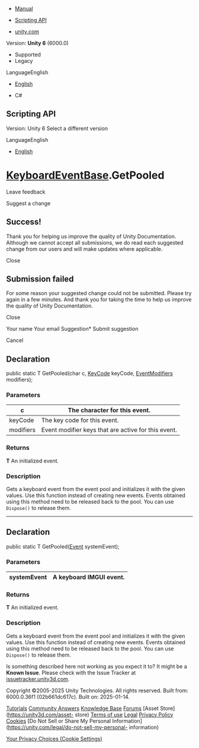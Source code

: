 [ ]()

  * [Manual](../Manual/index.html)
  * [Scripting API](../ScriptReference/index.html)

  * [unity.com](https://unity.com/)

Version: **Unity 6** (6000.0)

  * Supported
  * Legacy

LanguageEnglish

  * [English]()

  * C#

[ ](https://docs.unity3d.com)

## Scripting API

Version: Unity 6 Select a different version

LanguageEnglish

  * [English]()

#  [KeyboardEventBase<T0>](UIElements.KeyboardEventBase_1.html).GetPooled

Leave feedback

Suggest a change

## Success!

Thank you for helping us improve the quality of Unity Documentation. Although
we cannot accept all submissions, we do read each suggested change from our
users and will make updates where applicable.

Close

## Submission failed

For some reason your suggested change could not be submitted. Please <a>try
again</a> in a few minutes. And thank you for taking the time to help us
improve the quality of Unity Documentation.

Close

Your name Your email Suggestion* Submit suggestion

Cancel

[ ]()

## Declaration

public static T GetPooled(char c, [KeyCode](KeyCode.html) keyCode,
[EventModifiers](EventModifiers.html) modifiers);

### Parameters

c | The character for this event.  
---|---  
keyCode | The key code for this event.  
modifiers | Event modifier keys that are active for this event.  
  
### Returns

**T** An initialized event.

### Description

Gets a keyboard event from the event pool and initializes it with the given
values. Use this function instead of creating new events. Events obtained
using this method need to be released back to the pool. You can use
`Dispose()` to release them.

* * *

## Declaration

public static T GetPooled([Event](Event.html) systemEvent);

### Parameters

systemEvent | A keyboard IMGUI event.  
---|---  
  
### Returns

**T** An initialized event.

### Description

Gets a keyboard event from the event pool and initializes it with the given
values. Use this function instead of creating new events. Events obtained
using this method need to be released back to the pool. You can use
`Dispose()` to release them.

Is something described here not working as you expect it to? It might be a
**Known Issue**. Please check with the Issue Tracker at
[issuetracker.unity3d.com](https://issuetracker.unity3d.com).

Copyright ©2005-2025 Unity Technologies. All rights reserved. Built from:
6000.0.36f1 (02b661dc617c). Built on: 2025-01-14.

[Tutorials](https://unity3d.com/learn) [Community
Answers](https://answers.unity3d.com) [Knowledge
Base](https://support.unity3d.com/hc/en-us)
[Forums](https://forum.unity3d.com) [Asset Store](https://unity3d.com/asset-
store) [Terms of use](https://docs.unity3d.com/Manual/TermsOfUse.html)
[Legal](https://unity.com/legal) [Privacy
Policy](https://unity.com/legal/privacy-policy)
[Cookies](https://unity.com/legal/cookie-policy) [Do Not Sell or Share My
Personal Information](https://unity.com/legal/do-not-sell-my-personal-
information)

[Your Privacy Choices (Cookie Settings)](javascript:void\(0\);)

